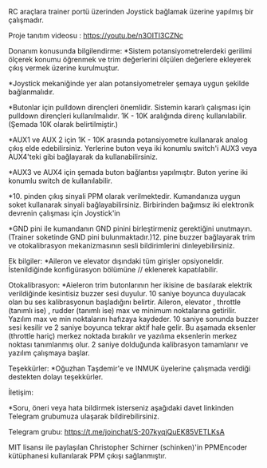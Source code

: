 RC araçlara trainer portü üzerinden Joystick bağlamak üzerine yapılmış bir çalışmadır.

Proje tanıtım videosu : https://youtu.be/n3OITI3CZNc

Donanım konusunda bilgilendirme:
*Sistem potansiyometrelerdeki gerilimi ölçerek konumu öğrenmek ve trim değerlerini ölçülen değerlere ekleyerek çıkış vermek üzerine kurulmuştur.

*Joystick mekaniğinde yer alan potansiyometreler şemaya uygun şekilde bağlanmalıdır.

*Butonlar için pulldown dirençleri önemlidir. Sistemin kararlı çalışması için pulldown dirençleri kullanılmalıdır. 1K - 10K aralığında direnç kullanılabilir. (Şemada 10K olarak belirtilmiştir.)

*AUX1 ve AUX 2 için 1K - 10K arasında potansiyometre kullanarak analog çıkış elde edebilirsiniz. Yerlerine buton veya iki konumlu switch'i AUX3 veya AUX4'teki gibi bağlayarak da kullanabilirsiniz.

*AUX3 ve AUX4 için şemada buton bağlantısı yapılmıştır. Buton yerine iki konumlu switch de kullanılabilir.

*10. pinden çıkış sinyali PPM olarak verilmektedir. Kumandanıza uygun soket kullanarak sinyali bağlayabilirsiniz. Birbirinden bağımsız iki elektronik devrenin çalışması için Joystick'in

*GND pini ile kumandanın GND pinini birleştirmeniz gerektiğini unutmayın.(Trainer soketinde GND pini bulunmaktadır.)12. pine buzzer bağlayarak trim ve otokalibrasyon mekanizmasının sesli bildirimlerini dinleyebilirsiniz.

Ek bilgiler:
*Aileron ve elevator dışındaki tüm girişler opsiyoneldir. İstenildiğinde konfigürasyon bölümüne // eklenerek kapatılabilir.

Otokalibrasyon:
*Aieleron trim butonlarının her ikisine de basılarak elektrik verildiğinde kesintisiz buzzer sesi duyulur. 10 saniye boyunca duyulacak olan bu ses kalibrasyonun başladığını belirtir. Aileron,
elevator , throttle (tanımlı ise) , rudder (tanımlı ise) max ve minimum noktalarına getirilir. Yazılım max ve min noktalarını hafızaya kaydeder. 10 saniye sonunda buzzer sesi kesilir ve 2 saniye
boyunca tekrar aktif hale gelir. Bu aşamada eksenler (throttle hariç) merkez noktada bırakılır ve yazılıma eksenlerin merkez noktası tanımlanmış olur. 2 saniye dolduğunda kalibrasyon 
tamamlanır ve yazılım çalışmaya başlar.

Teşekkürler:
*Oğuzhan Taşdemir'e ve INMUK üyelerine çalışmada verdiği destekten dolayı teşekkürler.

İletişim:

*Soru, öneri veya hata bildirmek isterseniz aşağıdaki davet linkinden Telegram grubumuza ulaşarak bildirebilirsiniz.

Telegram grubu: https://t.me/joinchat/S-207kyqjQuEK85VETLKsA

MIT lisansı ile paylaşılan Christopher Schirner (schinken)'in PPMEncoder kütüphanesi kullanılarak PPM çıkışı sağlanmıştır.
